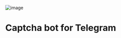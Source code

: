 ![image](https://github.com/IvanIsak2000/xbot/assets/79650307/ff585394-433f-4327-b1b3-a457b1e7e549)

# Captcha bot for Telegram







